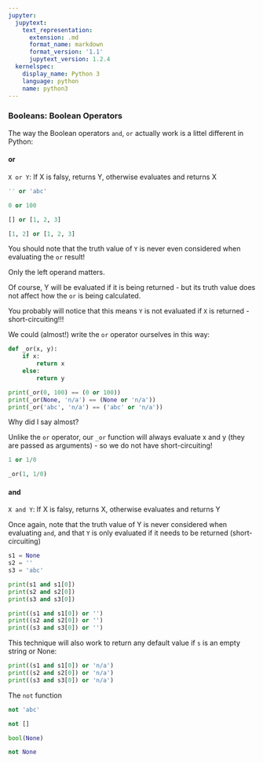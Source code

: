 ```yaml
---
jupyter:
  jupytext:
    text_representation:
      extension: .md
      format_name: markdown
      format_version: '1.1'
      jupytext_version: 1.2.4
  kernelspec:
    display_name: Python 3
    language: python
    name: python3
---
```


### Booleans: Boolean Operators


The way the Boolean operators ``and``, ``or`` actually work is a littel different in Python:


#### or


``X or Y``: If X is falsy, returns Y, otherwise evaluates and returns X

```python
'' or 'abc'
```

```python
0 or 100
```

```python
[] or [1, 2, 3]
```

```python
[1, 2] or [1, 2, 3]
```

You should note that the truth value of ``Y`` is never even considered when evaluating the ``or`` result!

Only the left operand matters.

Of course, Y will be evaluated if it is being returned - but its truth value does not affect how the ``or`` is being calculated.

You probably will notice that this means ``Y`` is not evaluated if ``X`` is returned - short-circuiting!!!


We could (almost!) write the ``or`` operator ourselves in this way:

```python
def _or(x, y):
    if x:
        return x
    else:
        return y
```

```python
print(_or(0, 100) == (0 or 100))
print(_or(None, 'n/a') == (None or 'n/a'))
print(_or('abc', 'n/a') == ('abc' or 'n/a'))
```

Why did I say almost?

Unlike the ``or`` operator, our ``_or`` function will always evaluate x and y (they are passed as arguments) - so we do not have short-circuiting!

```python
1 or 1/0
```

```python
_or(1, 1/0)
```

#### and


`X and Y`: If X is falsy, returns X, otherwise evaluates and returns Y


Once again, note that the truth value of Y is never considered when evaluating `and`, and that ``Y`` is only evaluated if it needs to be returned (short-circuiting)

```python
s1 = None
s2 = ''
s3 = 'abc'
```

```python
print(s1 and s1[0])
print(s2 and s2[0])
print(s3 and s3[0])
```

```python
print((s1 and s1[0]) or '')
print((s2 and s2[0]) or '')
print((s3 and s3[0]) or '')
```

This technique will also work to return any default value if ``s`` is an empty string or None:

```python
print((s1 and s1[0]) or 'n/a')
print((s2 and s2[0]) or 'n/a')
print((s3 and s3[0]) or 'n/a')
```

The ``not`` function

```python
not 'abc'
```

```python
not []
```

```python
bool(None)
```

```python
not None
```
